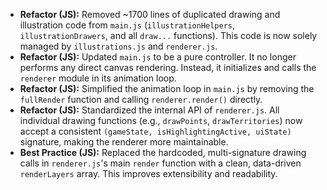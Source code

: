 - **Refactor (JS):** Removed ~1700 lines of duplicated drawing and illustration code from `main.js` (`illustrationHelpers`, `illustrationDrawers`, and all `draw...` functions). This code is now solely managed by `illustrations.js` and `renderer.js`.
- **Refactor (JS):** Updated `main.js` to be a pure controller. It no longer performs any direct canvas rendering. Instead, it initializes and calls the `renderer` module in its animation loop.
- **Refactor (JS):** Simplified the animation loop in `main.js` by removing the `fullRender` function and calling `renderer.render()` directly.
- **Refactor (JS):** Standardized the internal API of `renderer.js`. All individual drawing functions (e.g., `drawPoints`, `drawTerritories`) now accept a consistent `(gameState, isHighlightingActive, uiState)` signature, making the renderer more maintainable.
- **Best Practice (JS):** Replaced the hardcoded, multi-signature drawing calls in `renderer.js`'s main `render` function with a clean, data-driven `renderLayers` array. This improves extensibility and readability.
